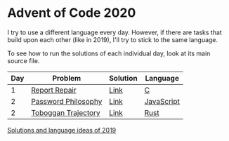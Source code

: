 # Advent of Code 2020

I try to use a different language every day. However, if there are tasks that build upon each other (like in 2019), I'll try to stick to the same language.

To see how to run the solutions of each individual day, look at its main source file.

| Day | Problem                                                                   | Solution   | Language                                                    |
|-----|---------------------------------------------------------------------------|------------|-------------------------------------------------------------|
| 1   | [Report Repair](https://adventofcode.com/2020/day/1)                      | [Link](01) | [C](https://en.wikipedia.org/wiki/C_(programming_language)) |
| 2   | [Password Philosophy](https://adventofcode.com/2020/day/2)                | [Link](02) | [JavaScript](https://en.wikipedia.org/wiki/JavaScript)      |
| 2   | [Toboggan Trajectory](https://adventofcode.com/2020/day/3)                | [Link](03) | [Rust](https://en.wikipedia.org/wiki/Rust)                  |

[Solutions and language ideas of 2019](https://github.com/nikeee/advent-of-code-2019)

